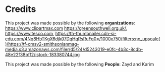 # Credits
This project was made possible by the following **organizations**: https://www.clipartmax.com https://greensouthwell.org.uk/, https://www.tesco.com, https://th-thumbnailer.cdn-si-edu.com/4Nq8HbTKgX6djk07DqHqRsRuFq0=/1000x750/filters:no_upscale()/https://tf-cmsv2-smithsonianmag-media.s3.amazonaws.com/filer/d5/24/d5243019-e0fc-4b3c-8cdb-48e22f38bff2/istock-183380744.jpg

This project was made possible by the following **People**: Zayd and Karim